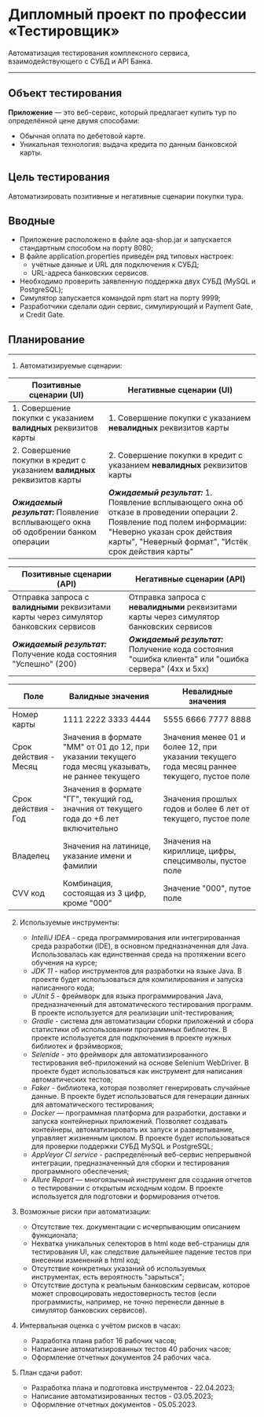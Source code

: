 # Дипломный проект по профессии «Тестировщик»
Автоматизация тестирования комплексного сервиса, взаимодействующего с СУБД и API Банка.
***

## Объект тестирования
**Приложение** — это веб-сервис, который предлагает купить тур по определённой цене двумя способами:

- Обычная оплата по дебетовой карте. 
- Уникальная технология: выдача кредита по данным банковской карты.

## Цель тестирования

Автоматизировать позитивные и негативные сценарии покупки тура.

## Вводные

* Приложение расположено в файле aqa-shop.jar и запускается стандартным способом на порту 8080;
* В файле application.properties приведён ряд типовых настроек:
    * учётные данные и URL для подключения к СУБД;
    * URL-адреса банковских сервисов.
* Необходимо проверить заявленную поддержка двух СУБД (MySQL и PostgreSQL);
* Симулятор запускается командой npm start на порту 9999;
* Разработчики сделали один сервис, симулирующий и Payment Gate, и Credit Gate.

## Планирование
***

1. Автоматизируемые сценарии:

| Позитивные сценарии (UI)                                                 | Негативные сценарии (UI)                                                   |
|--------------------------------------------------------------------------|----------------------------------------------------------------------------|
| 1. Совершение покупки с указанием **валидных** реквизитов карты          | 1. Совершение покупки с указанием **невалидных** реквизитов карты          |
| 2. Совершение покупки в кредит с указанием **валидных** реквизитов карты | 2. Совершение покупки в кредит с указанием **невалидных** реквизитов карты |
| ***Ожидаемый результат:*** Появление всплывающего окна об одобрении банком операции | ***Ожидаемый результат:*** 1. Появление всплывающего окна об отказе в проведении операции 2. Появление под полем информации: "Неверно указан срок действия карты", "Неверный формат", "Истёк срок действия карты" |


| Позитивные сценарии (API)                                                                                              | Негативные сценарии (API)                                                                                                                                 |
|------------------------------------------------------------------------------------------------------------------------|-----------------------------------------------------------------------------------------------------------------------------------------------------------|
| Отправка запроса с **валидными** реквизитами карты через симулятор банковских сервисов | Отправка запроса с **невалидными** реквизитами карты через симулятор банковских сервисов |
| ***Ожидаемый результат:*** Получение кода состояния "Успешно" (200) | ***Ожидаемый результат:*** Получение кода состояния "ошибка клиента" или "ошибка сервера" (4хх и 5хх)

| Поле | Валидные значения | Невалидные значения|
|------|-------------------|--------------------|
| Номер карты | 1111 2222 3333 4444 | 5555 6666 7777 8888 |
| Срок действия - Месяц | Значения в формате "ММ" от 01 до 12, при указании текущего года месяц указывать, не раннее текущего | Значения менее 01 и более 12, при указании текущего года месяц раннее текущего, пустое поле |
| Срок действия - Год | Значения в формате "ГГ", текущий год, значния от текущего года до +6 лет включительно | Значения прошлых годов и более 6 лет от текущего, пустое поле |
| Владелец | Значения на латинице, указание имени и фамилии | Значения на кириллице, цифры, спецсимволы, пустое поле |
| CVV код | Комбинация, состоящая из 3 цифр, кроме "000" | Значение "000", путое поле |





2. Используемые инструменты:
    * *IntelliJ IDEA* - среда программирования или интегрированная среда разработки (IDE), в основном предназначенная для Java. Использовалась как единственная среда на протяжении всего обучения на курсе; 
    * *JDK 11* - набор инструментов для разработки на языке Java. В проекте будет использоваться для компилирования и запуска написанного кода;
    * *JUnit 5* - фреймворк для языка программирования Java, предназначенный для автоматического тестирования программ. В проекте используется для реализации unit-тестирования;
    * *Gradle* - система для автоматизации сборки приложений и сбора статистики об использовании программных библиотек. В проекте используется для подключения в проекте нужных библиотек и фрэймворков;
    * *Selenide* - это фреймворк для автоматизированного тестирования веб-приложений на основе Selenium WebDriver. В проекте будет использоваться как инструмент для написания автоматических тестов;
    * *Faker* - библиотека, которая позволяет генерировать случайные данные. В проекте будет использоваться для генерации данных для автоматического тестирования;
    * *Docker* — программная платформа для разработки, доставки и запуска контейнерных приложений. Позволяет создавать контейнеры, автоматизировать их запуск и развертывание, управляет жизненным циклом. В проекте будет использоваться для проверки поддержки СУБД MySQL и
      PostgreSQL;
    * *AppVeyor CI service* - распределённый веб-сервис непрерывной интеграции, предназначенный для сборки и тестирования программного обеспечения;
    * *Allure Report* — многоязычный инструмент для создания отчетов о тестировании с открытым исходным кодом. В проекте используется для подготовки и формирования отчетов.

3. Возможные риски при автоматизации:
    * Отсутствие тех. документации с исчерпывающим описанием функционала;
    * Нехватка уникальных селекторов в html коде веб-страницы для тестирования UI, как следствие дальнейшее падение тестов при внесении изменений в html код;
    * Отсутствие конкретных указаний об используемых инструментах, есть вероятность "зарыться";
    * Отсутствие доступа к реальным банковским сервисам, которое может спровоцировать недостоверность тестов (если программисты, например, не точно перенесли данные в симулятор банковских сервисов).

4. Интервальная оценка с учётом рисков в часах:
    * Разработка плана работ 16 рабочих часов;
    * Написание автоматизированных тестов 40 рабочих часов;
    * Оформление отчетных документов 24 рабочих часа.

5. План сдачи работ:
    * Разработка плана и подготовка инструментов - 22.04.2023;
    * Написание автоматизированных тестов - 03.05.2023;
    * Оформление отчетных документов - 05.05.2023.



